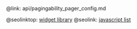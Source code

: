 @link: api/pagingability_pager_config.md

@seolinktop: [widget library](https://webix.com)
@seolink: [javascript list](https://webix.com/widget/list/)